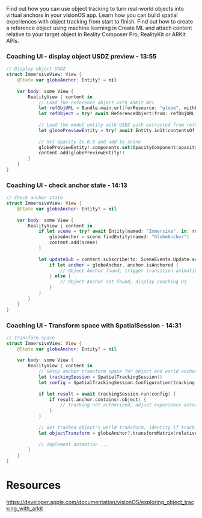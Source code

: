 Find out how you can use object tracking to turn real-world objects into virtual anchors in your visionOS app. Learn how you can build spatial experiences with object tracking from start to finish. Find out how to create a reference object using machine learning in Create ML and attach content relative to your target object in Reality Composer Pro, RealityKit or ARKit APIs.

### Coaching UI - display object USDZ preview - 13:55
```swift
// Display object USDZ
struct ImmersiveView: View {
    @State var globeAnchor: Entity? = nil
    
    var body: some View {
        RealityView { content in
            // Load the reference object with ARKit API
            let refObjURL = Bundle.main.url(forResource: "globe", withExtension: ".referenceobject")
            let refObject = try? await ReferenceObject(from: refObjURL!)
            
            // Load the model entity with USDZ path extracted from reference object
            let globePreviewEntity = try? await Entity.init(contentsOf: (refObject?.usdzFile)!)
            
            // Set opacity to 0.5 and add to scene
            globePreviewEntity!.components.set(OpacityComponent(opacity: 0.5))
            content.add(globePreviewEntity!)
        }
    }
}
```

### Coaching UI - check anchor state - 14:13
```swift
// Check anchor state
struct ImmersiveView: View {
    @State var globeAnchor: Entity? = nil
    
    var body: some View {
        RealityView { content in
            if let scene = try? await Entity(named: "Immersive", in: realityKitContentBundle) {
                globeAnchor = scene.findEntity(named: "GlobeAnchor")
                content.add(scene)
            }
            
            let updateSub = content.subscribe(to: SceneEvents.Update.self) {event in
                if let anchor = globeAnchor, anchor.isAnchored {
                    // Object Anchor found, trigger transition animation
                } else {
                    // Object Anchor not found, display coaching UI
                }
            }
        }
    }
}
```

### Coaching UI - Transform space with SpatialSession - 14:31
```swift
// Transform space
struct ImmersiveView: View {
    @State var globeAnchor: Entity? = nil
    
    var body: some View {
        RealityView { content in
            // Setup anchor transform space for object and world anchor
            let trackingSession = SpatialTrackingSession()
            let config = SpatialTrackingSession.Configuration(tracking: [.object, .world])
            
            if let result = await trackingSession.run(config) {
                if result.anchor.contains(.object) {
                    // Tracking not authorized, adjust experience accordingly
                }
            }
            
            // Get tracked object's world transform, identity if tracking not authorized
            let objectTransform = globeAnchor?.transformMatrix(relativeTo: nil)
            
            // Implement animation ...
        }
    }
}
```

# Resources
https://developer.apple.com/documentation/visionOS/exploring_object_tracking_with_arkit

